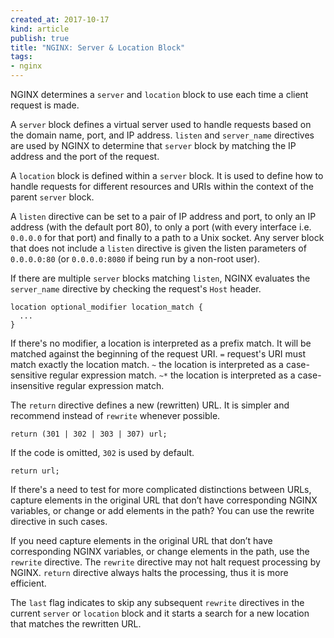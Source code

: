 ```yaml
---
created_at: 2017-10-17 
kind: article
publish: true
title: "NGINX: Server & Location Block"
tags:
- nginx
---
```


NGINX determines a `server` and `location` block to use each time a client request is made.

A `server` block defines a virtual server used to handle requests based on the domain name, port, and IP address. `listen` and `server_name` directives are used by NGINX to determine that `server` block by matching the IP address and the port of the request. 

A `location` block is defined within a `server` block. It is used to define how to handle requests for different resources and URIs within the context of the parent `server` block. 

A `listen` directive can be set to a pair of IP address and port, to only an IP address (with the default port 80), to only a port (with every interface i.e. `0.0.0.0` for that port) and finally to a  path to a Unix socket. Any server block that does not include a `listen` directive is given the listen parameters of `0.0.0.0:80` (or `0.0.0.0:8080`  if being run by a non-root user). 

If there are multiple `server` blocks matching `listen`, NGINX evaluates the `server_name` directive by checking the request's `Host` header. 

```
location optional_modifier location_match {
  ...
}
```

If there's no modifier, a location is interpreted as a prefix match. It will be matched against the beginning of the request URI. `=`  request's URI must match exactly the location match. `~` the location is interpreted as a case-sensitive regular expression match. `~*` the location is interpreted as a case-insensitive regular expression match.

The `return` directive defines a new (rewritten) URL. It is simpler and recommend instead of `rewrite` whenever possible.

```
return (301 | 302 | 303 | 307) url;
```

If the code is omitted, `302` is used by default. 

```
return url;
```

If there's a need to test for more complicated distinctions between URLs, capture elements in the original URL that don’t have corresponding NGINX variables, or change or add elements in the path? You can use the rewrite directive in such cases.

If you need capture elements in the original URL that don’t have corresponding NGINX variables, or change elements in the path, use the `rewrite` directive. The `rewrite` directive may not halt request processing by NGINX. `return` directive always halts the processing, thus it is more efficient. 

The `last` flag indicates to skip any subsequent `rewrite` directives in the current `server` or `location` block and it starts a search for a new location that matches the rewritten URL.
